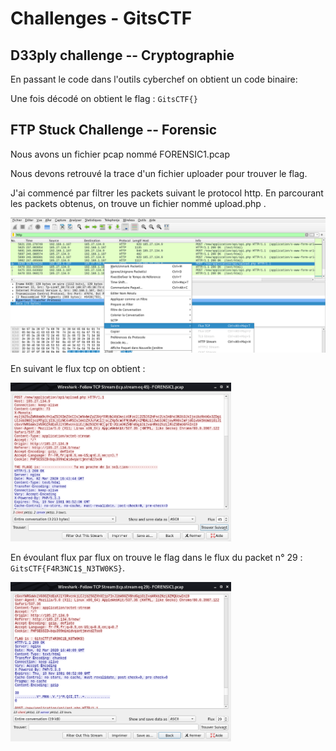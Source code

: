 # Challenges - GitsCTF

## D33ply challenge -- Cryptographie


En passant le code dans l'outils cyberchef on obtient un code binaire:


Une fois décodé on obtient le flag : `GitsCTF{} `



## FTP Stuck Challenge -- Forensic

Nous avons un fichier pcap nommé FORENSIC1.pcap

Nous devons retrouvé la trace d'un fichier uploader pour trouver le flag.

J'ai commencé par filtrer les packets suivant le protocol http. En parcourant les packets obtenus, on trouve un fichier nommé upload.php .

![](images/upload.png)

En suivant le flux tcp on obtient : 

<img src="images/tcpstream.png" height="50%" width="70%">

En évoulant flux par flux on trouve le flag dans le flux du packet n° 29 : `GitsCTF{F4R3NC1$_N3TW0KS}`.

<img src="images/ftpflag.png" height="50%" width="70%">
